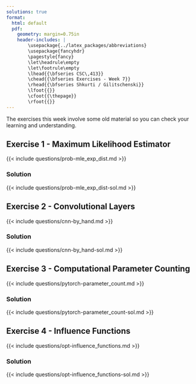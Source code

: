 ```yaml
---
solutions: true
format:
  html: default
  pdf:
    geometry: margin=0.75in
    header-includes: |
        \usepackage{../latex_packages/abbreviations}
        \usepackage{fancyhdr}
        \pagestyle{fancy}
        \let\headrule\empty
        \let\footrule\empty
        \lhead{{\bfseries CSC\,413}}
        \chead{{\bfseries Exercises - Week 7}}
        \rhead{{\bfseries Shkurti / Gilitschenski}}
        \lfoot{{}}
        \cfoot{{\thepage}}
        \rfoot{{}}
---
```


The exercises this week involve some old material so you can check your learning and understanding.

## Exercise 1 - Maximum Likelihood Estimator
{{< include questions/prob-mle_exp_dist.md >}}

### Solution
{{< include questions/prob-mle_exp_dist-sol.md >}}

<!-- This exercise is from week 4 -->
## Exercise 2 - Convolutional Layers
{{< include questions/cnn-by_hand.md >}}

### Solution
{{< include questions/cnn-by_hand-sol.md >}}

## Exercise 3 - Computational Parameter Counting
{{< include questions/pytorch-parameter_count.md >}}

### Solution
{{< include questions/pytorch-parameter_count-sol.md >}}

## Exercise 4 - Influence Functions
{{< include questions/opt-influence_functions.md >}}

### Solution
{{< include questions/opt-influence_functions-sol.md >}}